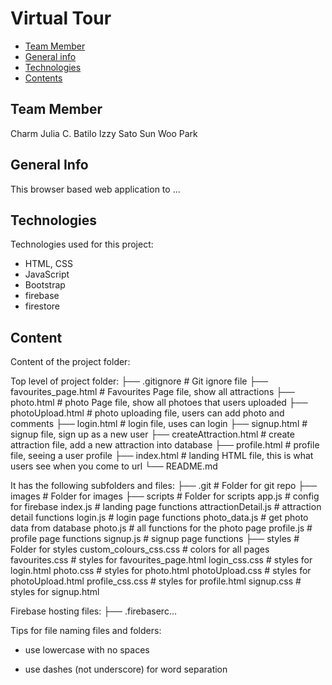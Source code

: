 # Virtual Tour

* [Team Member](#author-name)
* [General info](#general-info)
* [Technologies](#technologies)
* [Contents](#content)

## Team Member

Charm Julia C. Batilo
Izzy Sato
Sun Woo Park

## General Info

This browser based web application to ...

## Technologies

Technologies used for this project:

* HTML, CSS
* JavaScript
* Bootstrap
* firebase
* firestore

## Content

Content of the project folder:

 Top level of project folder:
├── .gitignore               # Git ignore file
├── favourites_page.html     # Favourites Page file, show all attractions
├── photo.html               # photo Page file, show all photoes that users uploaded
├── photoUpload.html         # photo uploading file, users can add photo and comments
├── login.html               # login file, uses can login
├── signup.html              # signup file, sign up as a new user
├── createAttraction.html    # create attraction file, add a new attraction into database
├── profile.html             # profile file, seeing a user profile
├── index.html               # landing HTML file, this is what users see when you come to url
└── README.md

It has the following subfolders and files:
├── .git                     # Folder for git repo
├── images                   # Folder for images
├── scripts                  # Folder for scripts
    app.js                   # config for firebase
    index.js                 # landing page functions
    attractionDetail.js      # attraction detail functions
    login.js                 # login page functions
    photo_data.js            # get photo data from database
    photo.js                 # all functions for the photo page
    profile.js               # profile page functions
    signup.js                # signup page functions
├── styles                   # Folder for styles
    custom_colours_css.css   # colors for all pages
    favourites.css           # styles for favourites_page.html
    login_css.css            # styles for login.html
    photo.css                # styles for photo.html
    photoUpload.css          # styles for photoUpload.html
    profile_css.css          # styles for profile.html
    signup.css               # styles for signup.html

Firebase hosting files:
├── .firebaserc...

Tips for file naming files and folders:

* use lowercase with no spaces

* use dashes (not underscore) for word separation
